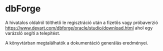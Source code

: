 # dbForge

A hivatalos oldalról tölthető le regisztráció után a fizetős vagy próbaverzió
https://www.devart.com/dbforge/oracle/studio/download.html ahol egy varázsló segíti a telepítést.

A könyvtárban megtalálhatók a dokumentáció generálás eredményei.